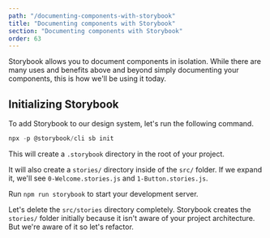 ```yaml
---
path: "/documenting-components-with-storybook"
title: "Documenting components with Storybook"
section: "Documenting components with Storybook"
order: 63
---
```


Storybook allows you to document components in isolation. While there are many uses and benefits above and beyond simply documenting your components, this is how we'll be using it today.

## Initializing Storybook

To add Storybook to our design system, let's run the following command.

```jsx
npx -p @storybook/cli sb init
```

This will create a `.storybook` directory in the root of your project.

It will also create a `stories/` directory inside of the `src/` folder. If we expand it, we'll see `0-Welcome.stories.js` and `1-Button.stories.js`.

Run `npm run storybook` to start your development server.

Let's delete the `src/stories` directory completely. Storybook creates the `stories/` folder initially because it isn't aware of your project architecture. But we're aware of it so let's refactor.
